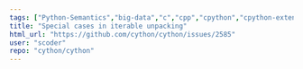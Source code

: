 ```yaml
---
tags: ["Python-Semantics","big-data","c","cpp","cpython","cpython-extensions","cython","help-wanted","performance","python"]
title: "Special cases in iterable unpacking"
html_url: "https://github.com/cython/cython/issues/2585"
user: "scoder"
repo: "cython/cython"
---
```


